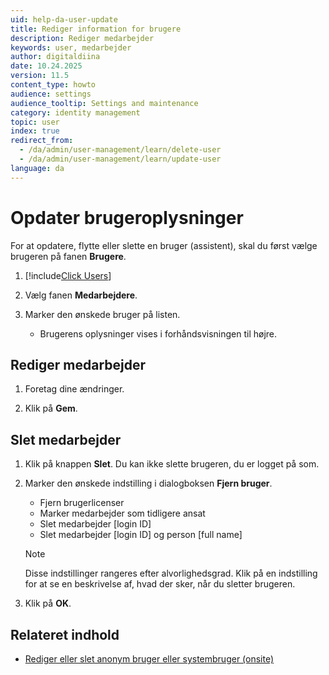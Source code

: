 ```yaml
---
uid: help-da-user-update
title: Rediger information for brugere
description: Rediger medarbejder
keywords: user, medarbejder
author: digitaldiina
date: 10.24.2025
version: 11.5
content_type: howto
audience: settings
audience_tooltip: Settings and maintenance
category: identity management
topic: user
index: true
redirect_from: 
  - /da/admin/user-management/learn/delete-user
  - /da/admin/user-management/learn/update-user
language: da
---
```


# Opdater brugeroplysninger

For at opdatere, flytte eller slette en bruger (assistent), skal du først vælge brugeren på fanen **Brugere**.

1. [!include[Click Users](includes/goto-users.md)]

1. Vælg fanen **Medarbejdere**.

1. Marker den ønskede bruger på listen.

    * Brugerens oplysninger vises i forhåndsvisningen til højre.

## Rediger medarbejder

1. Foretag dine ændringer.

1. Klik på **Gem**.

## <a id="delete"></a>Slet medarbejder

1. Klik på knappen **Slet**. Du kan ikke slette brugeren, du er logget på som.

1. Marker den ønskede indstilling i dialogboksen **Fjern bruger**.

    * Fjern brugerlicenser
    * Marker medarbejder som tidligere ansat
    * Slet medarbejder \[login ID\]
    * Slet medarbejder \[login ID\] og person \[full name\]

    > [!NOTE]
    > Disse indstillinger rangeres efter alvorlighedsgrad. Klik på en indstilling for at se en beskrivelse af, hvad der sker, når du sletter brugeren.

1. Klik på **OK**.

## Relateret indhold

* [Rediger eller slet anonym bruger eller systembruger (onsite)][1]

<!-- Referenced links -->
[1]: onsite/other-users.md
